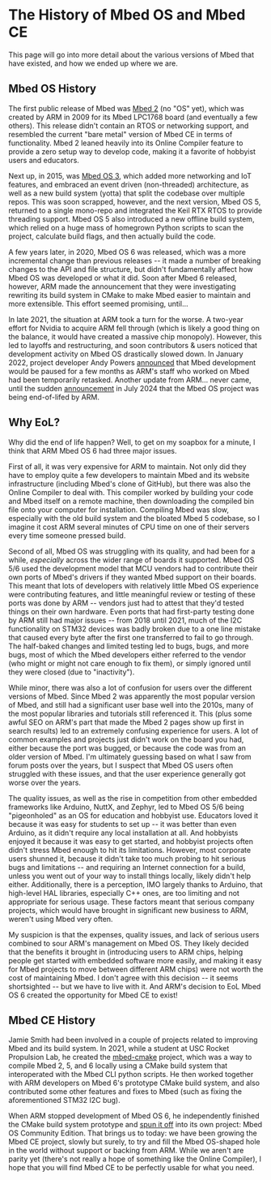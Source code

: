 # The History of Mbed OS and Mbed CE

This page will go into more detail about the various versions of Mbed that have existed, and how we ended up where we are.

## Mbed OS History

The first public release of Mbed was [Mbed 2](https://web.archive.org/web/20100404014730/http://mbed.org/blog/entry/100/) (no "OS" yet), which was created by ARM in 2009 for its Mbed LPC1768 board (and eventually a few others). This release didn't contain an RTOS or networking support, and resembled the current "bare metal" version of Mbed CE in terms of functionality. Mbed 2 leaned heavily into its Online Compiler feature to provide a zero setup way to develop code, making it a favorite of hobbyist users and educators. 

Next up, in 2015, was [Mbed OS 3](https://os.mbed.com/blog/entry/Announcing-our-plans-for-mbed-v30/), which added more networking and IoT features, and embraced an event driven (non-threaded) architecture, as well as a new build system (yotta) that split the codebase over multiple repos. This was soon scrapped, however, and the next version, Mbed OS 5, returned to a single mono-repo and integrated the Keil RTX RTOS to provide threading support. Mbed OS 5 also introduced a new offline build system, which relied on a huge mass of homegrown Python scripts to scan the project, calculate build flags, and then actually build the code.

A few years later, in 2020, Mbed OS 6 was released, which was a more incremental change than previous releases -- it made a number of breaking changes to the API and file structure, but didn't fundamentally affect how Mbed OS was developed or what it did. Soon after Mbed 6 released, however, ARM made the announcement that they were investigating rewriting its build system in CMake to make Mbed easier to maintain and more extensible. This effort seemed promising, until...

In late 2021, the situation at ARM took a turn for the worse. A two-year effort for Nvidia to acquire ARM fell through (which is likely a good thing on the balance, it would have created a massive chip monopoly). However, this led to layoffs and restructuring, and soon contributors & users noticed that development activity on Mbed OS drastically slowed down. In January 2022, project developer Andy Powers [announced](https://forums.mbed.com/t/will-mbed-os-get-back-its-previous-pace-of-development/15839/4?u=multiplemonomials) that Mbed development would be paused for a few months as ARM's staff who worked on Mbed had been temporarily retasked. Another update from ARM... never came, until the sudden [announcement](https://forums.mbed.com/t/important-update-on-mbed-end-of-life/23644) in July 2024 that the Mbed OS project was being end-of-lifed by ARM.

## Why EoL?
Why did the end of life happen? Well, to get on my soapbox for a minute, I think that ARM Mbed OS 6 had three major issues.

First of all, it was very expensive for ARM to maintain. Not only did they have to employ quite a few developers to maintain Mbed and its website infrastructure (including Mbed's clone of GitHub), but there was also the Online Compiler to deal with. This compiler worked by building your code and Mbed itself on a remote machine, then downloading the compiled bin file onto your computer for installation. Compiling Mbed was slow, especially with the old build system and the bloated Mbed 5 codebase, so I imagine it cost ARM several minutes of CPU time on one of their servers every time someone pressed build.

Second of all, Mbed OS was struggling with its quality, and had been for a while, _especially_ across the wider range of boards it supported. Mbed OS 5/6 used the development model that MCU vendors had to contribute their own ports of Mbed's drivers if they wanted Mbed support on their boards. This meant that lots of developers with relatively little Mbed OS experience were contributing features, and little meaningful review or testing of these ports was done by ARM -- vendors just had to attest that they'd tested things on their own hardware. Even ports that had first-party testing done by ARM still had major issues -- from 2018 until 2021, much of the I2C functionality on STM32 devices was badly broken due to a one line mistake that caused every byte after the first one transferred to fail to go through. The half-baked changes and limited testing led to bugs, bugs, and more bugs, most of which the Mbed developers either referred to the vendor (who might or might not care enough to fix them), or simply ignored until they were closed (due to "inactivity").

While minor, there was also a lot of confusion for users over the different versions of Mbed. Since Mbed 2 was apparently the most popular version of Mbed, and still had a significant user base well into the 2010s, many of the most popular libraries and tutorials still referenced it. This (plus some awful SEO on ARM's part that made the Mbed 2 pages show up first in search results) led to an extremely confusing experience for users. A lot of common examples and projects just didn't work on the board you had, either because the port was bugged, or because the code was from an older version of Mbed. I'm ultimately guessing based on what I saw from forum posts over the years, but I suspect that Mbed OS users often struggled with these issues, and that the user experience generally got worse over the years.

The quality issues, as well as the rise in competition from other embedded frameworks like Arduino, NuttX, and Zephyr, led to Mbed OS 5/6 being "pigeonholed" as an OS for education and hobbyist use. Educators loved it because it was easy for students to set up -- it was better than even Arduino, as it didn't require any local installation at all. And hobbyists enjoyed it because it was easy to get started, and hobbyist projects often didn't stress Mbed enough to hit its limitations. However, most corporate users shunned it, because it didn't take too much probing to hit serious bugs and limitations -- and requiring an Internet connection for a build, unless you went out of your way to install things locally, likely didn't help either. Additionally, there is a perception, IMO largely thanks to Arduino, that high-level HAL libraries, especially C++ ones, are too limiting and not appropriate for serious usage. These factors meant that serious company projects, which would have brought in significant new business to ARM, weren't using Mbed very often.

My suspicion is that the expenses, quality issues, and lack of serious users combined to sour ARM's management on Mbed OS. They likely decided that the benefits it brought in (introducing users to ARM chips, helping people get started with embedded software more easily, and making it easy for Mbed projects to move between different ARM chips) were not worth the cost of maintaining Mbed. I don't agree with this decision -- it seems shortsighted -- but we have to live with it. And ARM's decision to EoL Mbed OS 6 created the opportunity for Mbed CE to exist!

## Mbed CE History

Jamie Smith had been involved in a couple of projects related to improving Mbed and its build system. In 2021, while a student at USC Rocket Propulsion Lab, he created the [mbed-cmake](https://github.com/USCRPL/mbed-cmake) project, which was a way to compile Mbed 2, 5, and 6 locally using a CMake build system that interoperated with the Mbed CLI python scripts. He then worked together with ARM developers on Mbed 6's prototype CMake build system, and also contributed some other features and fixes to Mbed (such as fixing the aforementioned STM32 I2C bug).

When ARM stopped development of Mbed OS 6, he independently finished the CMake build system prototype and [spun it off](https://forums.mbed.com/t/help-wanted-mbed-ce-a-community-fork-of-mbed-os/17998) into its own project: Mbed OS Community Edition. That brings us to today: we have been growing the Mbed CE project, slowly but surely, to try and fill the Mbed OS-shaped hole in the world without support or backing from ARM. While we aren't are parity yet (there's not really a hope of something like the Online Compiler), I hope that you will find Mbed CE to be perfectly usable for what you need.
